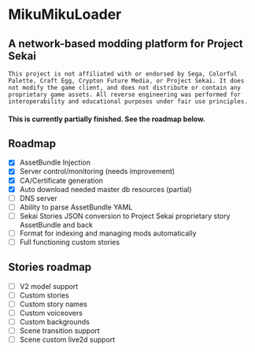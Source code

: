 # MikuMikuLoader
## A network-based modding platform for Project Sekai

`This project is not affiliated with or endorsed by Sega, Colorful Palette, Craft Egg, Crypton Future Media, or Project Sekai. It does not modify the game client, and does not distribute or contain any proprietary game assets. All reverse engineering was performed for interoperability and educational purposes under fair use principles.`

#### This is currently partially finished. See the roadmap below.

## Roadmap
- [X] AssetBundle Injection
- [X] Server control/monitoring (needs improvement)
- [X] CA/Certificate generation
- [X] Auto download needed master db resources (partial)
- [ ] DNS server 
- [ ] Ability to parse AssetBundle YAML
- [ ] Sekai Stories JSON conversion to Project Sekai proprietary story AssetBundle and back
- [ ] Format for indexing and managing mods automatically
- [ ] Full functioning custom stories

## Stories roadmap
- [ ] V2 model support
- [ ] Custom stories
- [ ] Custom story names
- [ ] Custom voiceovers
- [ ] Custom backgrounds
- [ ] Scene transition support
- [ ] Scene custom live2d support